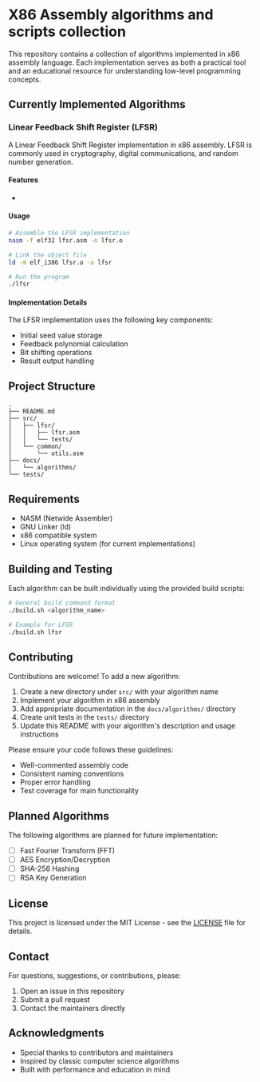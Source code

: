 # X86 Assembly algorithms and scripts collection

This repository contains a collection of algorithms implemented in x86 assembly language. Each implementation serves as both a practical tool and an educational resource for understanding low-level programming concepts.

## Currently Implemented Algorithms

### Linear Feedback Shift Register (LFSR)
A Linear Feedback Shift Register implementation in x86 assembly. LFSR is commonly used in cryptography, digital communications, and random number generation.

#### Features
- 

#### Usage
```bash
# Assemble the LFSR implementation
nasm -f elf32 lfsr.asm -o lfsr.o

# Link the object file
ld -m elf_i386 lfsr.o -o lfsr

# Run the program
./lfsr
```

#### Implementation Details
The LFSR implementation uses the following key components:
- Initial seed value storage
- Feedback polynomial calculation
- Bit shifting operations
- Result output handling

## Project Structure
```
.
├── README.md
├── src/
│   ├── lfsr/
│   │   ├── lfsr.asm
│   │   └── tests/
│   └── common/
│       └── utils.asm
├── docs/
│   └── algorithms/
└── tests/
```

## Requirements
- NASM (Netwide Assembler)
- GNU Linker (ld)
- x86 compatible system
- Linux operating system (for current implementations)

## Building and Testing
Each algorithm can be built individually using the provided build scripts:

```bash
# General build command format
./build.sh <algorithm_name>

# Example for LFSR
./build.sh lfsr
```

## Contributing
Contributions are welcome! To add a new algorithm:

1. Create a new directory under `src/` with your algorithm name
2. Implement your algorithm in x86 assembly
3. Add appropriate documentation in the `docs/algorithms/` directory
4. Create unit tests in the `tests/` directory
5. Update this README with your algorithm's description and usage instructions

Please ensure your code follows these guidelines:
- Well-commented assembly code
- Consistent naming conventions
- Proper error handling
- Test coverage for main functionality

## Planned Algorithms
The following algorithms are planned for future implementation:
- [ ] Fast Fourier Transform (FFT)
- [ ] AES Encryption/Decryption
- [ ] SHA-256 Hashing
- [ ] RSA Key Generation

## License
This project is licensed under the MIT License - see the [LICENSE](LICENSE) file for details.

## Contact
For questions, suggestions, or contributions, please:
1. Open an issue in this repository
2. Submit a pull request
3. Contact the maintainers directly

## Acknowledgments
- Special thanks to contributors and maintainers
- Inspired by classic computer science algorithms
- Built with performance and education in mind
